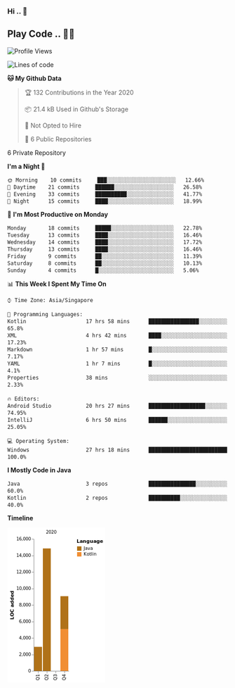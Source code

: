 ### Hi .. 👋
## Play Code .. 💬🚀

<!--START_SECTION:waka-->
![Profile Views](http://img.shields.io/badge/Profile%20Views-233-blue)

![Lines of code](https://img.shields.io/badge/From%20Hello%20World%20I%27ve%20Written-35414%20lines%20of%20code-blue)

**🐱 My Github Data** 

> 🏆 132 Contributions in the Year 2020
 > 
> 📦 21.4 kB Used in Github's Storage 
 > 
> 🚫 Not Opted to Hire
 > 
> 📜 6 Public Repositories 
 > 
6 Private Repository 
 > 
**I'm a Night 🦉** 

```text
🌞 Morning    10 commits     ███░░░░░░░░░░░░░░░░░░░░░░   12.66% 
🌆 Daytime    21 commits     ██████░░░░░░░░░░░░░░░░░░░   26.58% 
🌃 Evening    33 commits     ██████████░░░░░░░░░░░░░░░   41.77% 
🌙 Night      15 commits     ████░░░░░░░░░░░░░░░░░░░░░   18.99%

```
📅 **I'm Most Productive on Monday** 

```text
Monday       18 commits     █████░░░░░░░░░░░░░░░░░░░░   22.78% 
Tuesday      13 commits     ████░░░░░░░░░░░░░░░░░░░░░   16.46% 
Wednesday    14 commits     ████░░░░░░░░░░░░░░░░░░░░░   17.72% 
Thursday     13 commits     ████░░░░░░░░░░░░░░░░░░░░░   16.46% 
Friday       9 commits      ██░░░░░░░░░░░░░░░░░░░░░░░   11.39% 
Saturday     8 commits      ██░░░░░░░░░░░░░░░░░░░░░░░   10.13% 
Sunday       4 commits      █░░░░░░░░░░░░░░░░░░░░░░░░   5.06%

```


📊 **This Week I Spent My Time On** 

```text
⌚︎ Time Zone: Asia/Singapore

💬 Programming Languages: 
Kotlin                   17 hrs 58 mins      ████████████████░░░░░░░░░   65.8% 
XML                      4 hrs 42 mins       ████░░░░░░░░░░░░░░░░░░░░░   17.23% 
Markdown                 1 hr 57 mins        █░░░░░░░░░░░░░░░░░░░░░░░░   7.17% 
YAML                     1 hr 7 mins         █░░░░░░░░░░░░░░░░░░░░░░░░   4.1% 
Properties               38 mins             ░░░░░░░░░░░░░░░░░░░░░░░░░   2.33%

🔥 Editors: 
Android Studio           20 hrs 27 mins      ██████████████████░░░░░░░   74.95% 
IntelliJ                 6 hrs 50 mins       ██████░░░░░░░░░░░░░░░░░░░   25.05%

💻 Operating System: 
Windows                  27 hrs 18 mins      █████████████████████████   100.0%

```

**I Mostly Code in Java** 

```text
Java                     3 repos             ███████████████░░░░░░░░░░   60.0% 
Kotlin                   2 repos             ██████████░░░░░░░░░░░░░░░   40.0%

```


**Timeline**

![Chart not found](https://raw.githubusercontent.com/Goggxi/Goggxi/master/charts/bar_graph.png) 


<!--END_SECTION:waka-->
